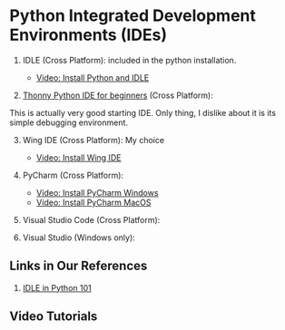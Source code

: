 # Python Integrated Development Environments (IDEs)

1. IDLE (Cross Platform):  included in the python installation. 
	- [Video: Install Python and IDLE](https://youtu.be/vUdVNWyAUAU)

2. [Thonny Python IDE for beginners](https://thonny.org/) (Cross Platform):

This is actually very good starting IDE. 
Only thing, I dislike about it is its simple debugging environment.



3. Wing IDE (Cross Platform): My choice
	 - [Video: Install Wing IDE](https://youtu.be/DTIR4Id-KsY)


4. PyCharm (Cross Platform): 
	 - [Video: Install PyCharm Windows](https://youtu.be/rnaa5jl8pVg)
	 - [Video: Install PyCharm MacOS](https://youtu.be/Cck-QIGdbdY)

5. Visual Studio Code (Cross Platform):

6. Visual Studio (Windows only):


## Links in Our References

1. [IDLE in Python 101](https://python101.pythonlibrary.org/chapter1_idle.html)

## Video Tutorials



